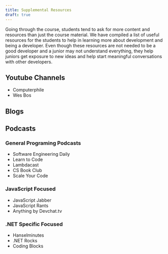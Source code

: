 ```yaml
---
title: Supplemental Resources
draft: true
---
```


Going through the course, students tend to ask for more content and resources than just the course material. We have compiled a list of useful resources for the students to help in learning more about development and being a developer. Even though these resources are not needed to be a good developer and a junior may not understand everything, they help juniors get exposure to new ideas and help start meaningful conversations with other developers.

## Youtube Channels

- Computerphile
- Wes Bos

## Blogs

## Podcasts

### General Programing Podcasts

- Software Engineering Daily
- Learn to Code
- Lambdacast
- CS Book Club
- Scale Your Code

### JavaScript Focused

- JavaScript Jabber
- JavaScript Rants
- Anything by Devchat.tv

### .NET Specific Focused

- Hanselminutes
- .NET Rocks
- Coding Blocks
